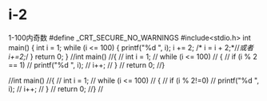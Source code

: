 # i-2
1-100内奇数
#define _CRT_SECURE_NO_WARNINGS
#include<stdio.h>
int main()
{
	int i = 1;
	while (i <= 100)
	{
		printf("%d ", i);
		i += 2;
	/*	i = i + 2;*//*或者i+=2;*/
	}
	return 0;
}
//int main()
//{
//	int i = 1;
//	while (i <= 100)
//	{
//		if (i % 2 == 1)
//			printf("%d ", i);
//		i++;
//	}
//	return 0;
//}

//int main()
//{
//	int i = 1;
//	while (i <= 100)
//	{
//		if (i % 2!=0)
//			printf("%d ", i);
//		i++;
//	}
//	return  0;
//}
//
